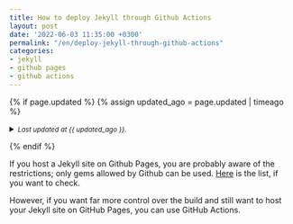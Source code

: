 ```yaml
---
title: How to deploy Jekyll through Github Actions
layout: post
date: '2022-06-03 11:35:00 +0300'
permalink: "/en/deploy-jekyll-through-github-actions"
categories:
- jekyll
- github pages
- github actions
---
```


{% if page.updated %}
  {% assign updated_ago = page.updated | timeago %}
  <details>
      <summary>
        <small><em>Last updated at {{ updated_ago }}.</em></small>
      </summary>
      <small>1. <mark>{{ updated_ago | capitalize }}</mark> – <em>Add "last updated" section to articles.</em></small>
  </details>
  <p></p>
{% endif %}

If you host a Jekyll site on Github Pages, you are probably aware of the restrictions; only gems allowed by Github can be used. [Here](https://pages.github.com/versions/) is the list, if you want to check.

However, if you want far more control over the build and still want to host your Jekyll site on GitHub Pages, you can use GitHub Actions.
